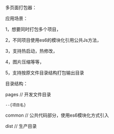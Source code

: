 多页面打包器：

应用场景：

  1，想要同时打包多个项目，

  2，不同项目使用es6的模块化引用公共Js方法，

  3，支持热启动，热修改，

  4，图片压缩等等，

  5，支持按原文件目录结构打包输出目录


目录结构：

  pages       // 开发文件目录

    --{项目名}
    
  common      // 公共代码部分，使用es6模块化方式引入
  
  dist        // 生产目录